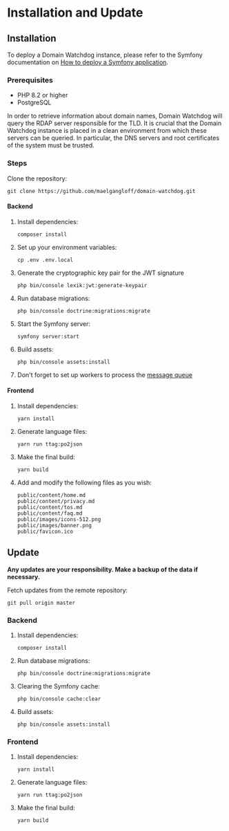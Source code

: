 # Installation and Update

## Installation

To deploy a Domain Watchdog instance, please refer to the Symfony documentation
on [How to deploy a Symfony application](https://symfony.com/doc/current/deployment.html).

### Prerequisites

- PHP 8.2 or higher
- PostgreSQL

In order to retrieve information about domain names, Domain Watchdog will query the RDAP server responsible for the TLD.
It is crucial that the Domain Watchdog instance is placed in a clean environment from which these servers can be
queried.
In particular, the DNS servers and root certificates of the system must be trusted.

### Steps

Clone the repository:

```shell
git clone https://github.com/maelgangloff/domain-watchdog.git
 ```

#### Backend

1. Install dependencies:
    ```shell
    composer install
    ```
2. Set up your environment variables:
    ```shell
    cp .env .env.local
    ```
3. Generate the cryptographic key pair for the JWT signature
    ```shell
    php bin/console lexik:jwt:generate-keypair
    ```
4. Run database migrations:
    ```shell
    php bin/console doctrine:migrations:migrate
    ```
5. Start the Symfony server:
    ```shell
    symfony server:start
    ```
6. Build assets:
   ```shell
   php bin/console assets:install
   ```
7. Don't forget to set up workers to process the [message queue](https://symfony.com/doc/current/messenger.html)

#### Frontend

1. Install dependencies:
    ```shell
    yarn install
    ```
2. Generate language files:
    ```shell
    yarn run ttag:po2json
    ```
3. Make the final build:
    ```shell
    yarn build
    ```
4. Add and modify the following files as you wish:
   ~~~
   public/content/home.md
   public/content/privacy.md
   public/content/tos.md
   public/content/faq.md
   public/images/icons-512.png
   public/images/banner.png
   public/favicon.ico
   ~~~

## Update

**Any updates are your responsibility. Make a backup of the data if necessary.**

Fetch updates from the remote repository:

```shell
git pull origin master
 ```

### Backend

1. Install dependencies:
    ```shell
    composer install
    ```
2. Run database migrations:
    ```shell
    php bin/console doctrine:migrations:migrate
    ```
3. Clearing the Symfony cache:
   ```shell
   php bin/console cache:clear
    ```
4. Build assets:
   ```shell
   php bin/console assets:install
   ```

### Frontend

1. Install dependencies:
    ```shell
    yarn install
    ```
2. Generate language files:
    ```shell
    yarn run ttag:po2json
    ```
3. Make the final build:
    ```shell
    yarn build
    ```
